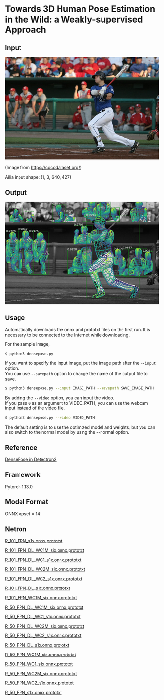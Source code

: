 # Towards 3D Human Pose Estimation in the Wild: a Weakly-supervised Approach

## Input

![Input](input.jpg)

(Image from https://cocodataset.org/)

Ailia input shape: (1, 3, 640, 427)

## Output

![Output](output.png)


## Usage

Automatically downloads the onnx and prototxt files on the first run.
It is necessary to be connected to the Internet while downloading.

For the sample image,
``` bash
$ python3 densepose.py
```

If you want to specify the input image, put the image path after the `--input` option.  
You can use `--savepath` option to change the name of the output file to save.
```bash
$ python3 densepose.py --input IMAGE_PATH --savepath SAVE_IMAGE_PATH
```

By adding the `--video` option, you can input the video.   
If you pass `0` as an argument to VIDEO_PATH, you can use the webcam input instead of the video file.
```bash
$ python3 densepose.py --video VIDEO_PATH
```

The default setting is to use the optimized model and weights, but you can also switch to the normal model by using the --normal option.

## Reference

[DensePose in Detectron2
](https://github.com/facebookresearch/detectron2/tree/main/projects/DensePose)

## Framework

Pytorch 1.13.0

## Model Format

ONNX opset = 14

## Netron


[R_101_FPN_s1x.onnx.prototxt](https://netron.app/?url=https://storage.googleapis.com/ailia-models/densepose/R_101_FPN_s1x.onnx.prototxt)


[R_101_FPN_DL_WC1M_six.onnx.prototxt](https://netron.app/?url=https://storage.googleapis.com/ailia-models/densepose/R_101_FPN_DL_WC1M_six.onnx.prototxt)

[R_101_FPN_DL_WC1_s1x.onnx.prototxt](https://netron.app/?url=https://storage.googleapis.com/ailia-models/densepose/R_101_FPN_DL_WC1_s1x.onnx.prototxt)

[R_101_FPN_DL_WC2M_six.onnx.prototxt](https://netron.app/?url=https://storage.googleapis.com/ailia-models/densepose/R_101_FPN_DL_WC2M_six.onnx.prototxt)

[R_101_FPN_DL_WC2_s1x.onnx.prototxt](https://netron.app/?url=https://storage.googleapis.com/ailia-models/densepose/R_101_FPN_DL_WC2_s1x.onnx.prototxt)

[R_101_FPN_DL_s1x.onnx.prototxt](https://netron.app/?url=https://storage.googleapis.com/ailia-models/densepose/R_101_FPN_DL_s1x.onnx.prototxt)

[R_101_FPN_WC1M_six.onnx.prototxt](https://netron.app/?url=https://storage.googleapis.com/ailia-models/densepose/R_101_FPN_WC1M_six.onnx.prototxt)

[R_50_FPN_DL_WC1M_six.onnx.prototxt](https://netron.app/?url=https://storage.googleapis.com/ailia-models/densepose/R_50_FPN_DL_WC1M_six.onnx.prototxt)

[R_50_FPN_DL_WC1_s1x.onnx.prototxt](https://netron.app/?url=https://storage.googleapis.com/ailia-models/densepose/R_50_FPN_DL_WC1_s1x.onnx.prototxt)

[R_50_FPN_DL_WC2M_six.onnx.prototxt](https://netron.app/?url=https://storage.googleapis.com/ailia-models/densepose/R_50_FPN_DL_WC2M_six.onnx.prototxt)

[R_50_FPN_DL_WC2_s1x.onnx.prototxt](https://netron.app/?url=https://storage.googleapis.com/ailia-models/densepose/R_50_FPN_DL_WC2_s1x.onnx.prototxt)

[R_50_FPN_DL_s1x.onnx.prototxt](https://netron.app/?url=https://storage.googleapis.com/ailia-models/densepose/R_50_FPN_DL_s1x.onnx.prototxt)

[R_50_FPN_WC1M_six.onnx.prototxt](https://netron.app/?url=https://storage.googleapis.com/ailia-models/densepose/R_50_FPN_WC1M_six.onnx.prototxt)

[R_50_FPN_WC1_s1x.onnx.prototxt](https://netron.app/?url=https://storage.googleapis.com/ailia-models/densepose/R_50_FPN_WC1_s1x.onnx.prototxt)

[R_50_FPN_WC2M_six.onnx.prototxt](https://netron.app/?url=https://storage.googleapis.com/ailia-models/densepose/R_50_FPN_WC2M_six.onnx.prototxt)

[R_50_FPN_WC2_s1x.onnx.prototxt](https://netron.app/?url=https://storage.googleapis.com/ailia-models/densepose/R_50_FPN_WC2_s1x.onnx.prototxt)

[R_50_FPN_s1x.onnx.prototxt](https://netron.app/?url=https://storage.googleapis.com/ailia-models/densepose/R_50_FPN_s1x.onnx.prototxt)
